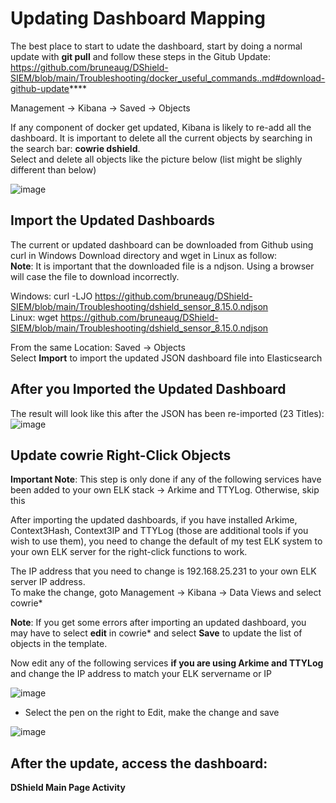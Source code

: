 # Updating Dashboard Mapping

The best place to start to udate the dashboard, start by doing a normal update with **git pull** and follow these steps in the Gitub Update:<br>
https://github.com/bruneaug/DShield-SIEM/blob/main/Troubleshooting/docker_useful_commands..md#download-github-update****

Management → Kibana → Saved → Objects

If any component of docker get updated, Kibana is likely to re-add all the dashboard. It is important to delete all the current objects by searching in the search bar: **cowrie dshield**.<br>
Select and delete all objects like the picture below (list might be slighly different than below)<br>
 
![image](https://github.com/user-attachments/assets/cc5f4447-702e-4641-b786-09d820fe443a)

## Import the Updated Dashboards

The current or updated dashboard can be downloaded from Github using curl in Windows Download directory and wget in Linux as follow:<br>
**Note**: It is important that the downloaded file is a ndjson. Using a browser will case the file to download incorrectly.<br>

Windows: curl -LJO https://github.com/bruneaug/DShield-SIEM/blob/main/Troubleshooting/dshield_sensor_8.15.0.ndjson<br>
Linux: wget https://github.com/bruneaug/DShield-SIEM/blob/main/Troubleshooting/dshield_sensor_8.15.0.ndjson<br>

From the same Location: Saved → Objects<br>
Select **Import**  to import the updated JSON dashboard file into Elasticsearch<br>

## After you Imported the Updated Dashboard

The result will look like this after the JSON has been re-imported (23 Titles):
![image](https://github.com/user-attachments/assets/6f0ba3fc-900b-407e-a16a-a9e0009819a6)
 
## Update cowrie Right-Click Objects

**Important Note**: This step is only done if any of the following services have been added to your own ELK stack -> Arkime and TTYLog. Otherwise, skip this<br>

After importing the updated dashboards, if you have installed Arkime, Context3Hash, Context3IP and TTYLog (those are additional tools if you wish to use them), you need to change the default of my test ELK system to your own ELK server for the right-click functions to work.<br>

The IP address that you need to change is 192.168.25.231 to your own ELK server IP address.<br>
To make the change, goto Management -> Kibana -> Data Views and select cowrie*<br>

**Note**: If you get some errors after importing an updated dashboard, you may have to select **edit** in cowrie* and select **Save** to update the list of objects in the template.<br>

Now edit any of the following services **if you are using Arkime and TTYLog** and change the IP address to match your ELK servername or IP<br>

![image](https://github.com/user-attachments/assets/63385cbf-6f64-4291-ad4c-0bddaf139f7b)

- Select the pen on the right to Edit, make the change and save<br>

![image](https://github.com/bruneaug/DShield-SIEM/assets/48228401/f32c4cdd-301c-4b05-a8f1-30a81cb72901)

## After the update, access the dashboard:<br>
 **DShield Main Page Activity**
